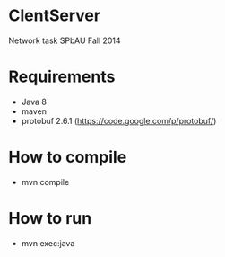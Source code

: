 ClentServer
===========

Network task SPbAU Fall 2014

Requirements
=========
* Java 8
* maven
* protobuf 2.6.1 (https://code.google.com/p/protobuf/)
 
How to compile
=========
* mvn compile

How to run
=========
* mvn exec:java

